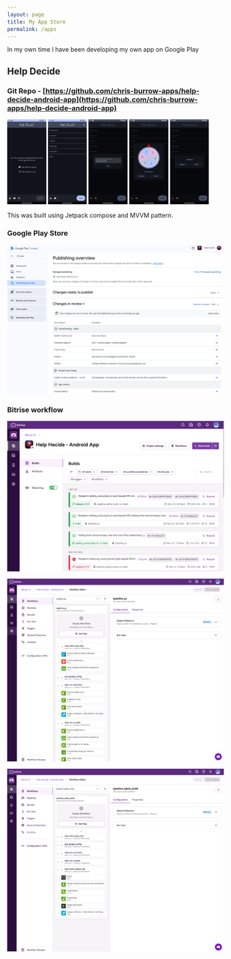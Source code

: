 ```yaml
---
layout: page
title: My App Store
permalink: /apps
---
```


In my own time I have been developing my own app on Google Play

## Help Decide

### Git Repo - [https://github.com/chris-burrow-apps/help-decide-android-app](https://github.com/chris-burrow-apps/help-decide-android-app)

<p float="left">
    <img src="/images/apps/help_decide_dark_0.png" width="18%" />    
    <img src="/images/apps/help_decide_dark_1.png" width="18%" />
    <img src="/images/apps/help_decide_dark_2.png" width="18%" />
    <img src="/images/apps/help_decide_dark_3.png" width="18%" />
    <img src="/images/apps/help_decide_dark_4.png" width="18%" />
</p>

This was built using Jetpack compose and MVVM pattern.

### Google Play Store
![Google Play Store - In Review Screenshot](/images/apps/google_play_in_review.png)

### Bitrise workflow
![Bitrise Pipelines Logs](/images/apps/bitrise_workflow.png)

![Bitrise PR Pipeline](/images/apps/bitrise_pr.png)

![Bitrise Release Pipeline](/images/apps/bitrise_release.png)